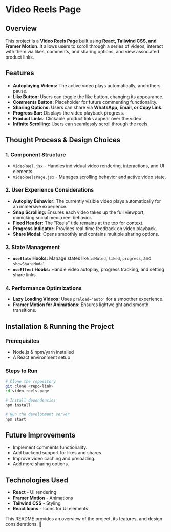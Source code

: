 # Video Reels Page

## Overview
This project is a **Video Reels Page** built using **React, Tailwind CSS, and Framer Motion**. It allows users to scroll through a series of videos, interact with them via likes, comments, and sharing options, and view associated product links.

## Features
- **Autoplaying Videos:** The active video plays automatically, and others pause.
- **Like Button:** Users can toggle the like button, changing its appearance.
- **Comments Button:** Placeholder for future commenting functionality.
- **Sharing Options:** Users can share via **WhatsApp, Email, or Copy Link**.
- **Progress Bar:** Displays the video playback progress.
- **Product Links:** Clickable product links appear over the video.
- **Infinite Scrolling:** Users can seamlessly scroll through the reels.

## Thought Process & Design Choices

### 1. **Component Structure**
- `VideoReel.jsx` - Handles individual video rendering, interactions, and UI elements.
- `VideoReelsPage.jsx` - Manages scrolling behavior and active video state.

### 2. **User Experience Considerations**
- **Autoplay Behavior:** The currently visible video plays automatically for an immersive experience.
- **Snap Scrolling:** Ensures each video takes up the full viewport, mimicking social media reel behavior.
- **Fixed Header:** The "Reels" title remains at the top for context.
- **Progress Indicator:** Provides real-time feedback on video playback.
- **Share Modal:** Opens smoothly and contains multiple sharing options.

### 3. **State Management**
- **`useState` Hooks:** Manage states like `isMuted`, `liked`, `progress`, and `showShareModal`.
- **`useEffect` Hooks:** Handle video autoplay, progress tracking, and setting share links.

### 4. **Performance Optimizations**
- **Lazy Loading Videos:** Uses `preload='auto'` for a smoother experience.
- **Framer Motion for Animations:** Ensures lightweight and smooth transitions.

## Installation & Running the Project

### Prerequisites
- Node.js & npm/yarn installed
- A React environment setup

### Steps to Run
```sh
# Clone the repository
git clone <repo-link>
cd video-reels-page

# Install dependencies
npm install

# Run the development server
npm start
```

## Future Improvements
- Implement comments functionality.
- Add backend support for likes and shares.
- Improve video caching and preloading.
- Add more sharing options.

## Technologies Used
- **React** - UI rendering
- **Framer Motion** - Animations
- **Tailwind CSS** - Styling
- **React Icons** - Icons for UI elements

This README provides an overview of the project, its features, and design considerations. 🚀

